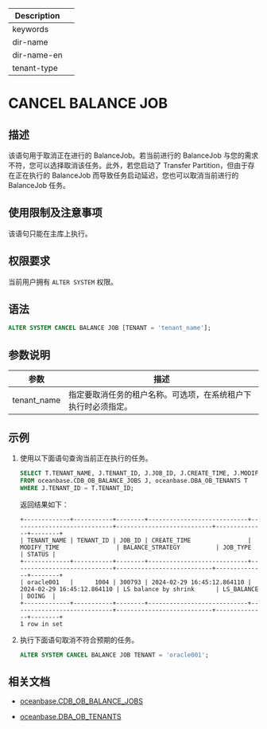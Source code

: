 | Description   |                 |
|---------------|-----------------|
| keywords      |                 |
| dir-name      |                 |
| dir-name-en   |                 |
| tenant-type   |                 |

# CANCEL BALANCE JOB

## 描述

该语句用于取消正在进行的 BalanceJob。若当前进行的 BalanceJob 与您的需求不符，您可以选择取消该任务。此外，若您启动了 Transfer Partition，但由于存在正在执行的 BalanceJob 而导致任务启动延迟，您也可以取消当前进行的 BalanceJob 任务。

## 使用限制及注意事项

该语句只能在主库上执行。

## 权限要求

当前用户拥有 `ALTER SYSTEM` 权限。

## 语法

```sql
ALTER SYSTEM CANCEL BALANCE JOB [TENANT = 'tenant_name'];
```

## 参数说明

| 参数         | 描述        |
|--------------|------------|
| tenant_name  | 指定要取消任务的租户名称。可选项，在系统租户下执行时必须指定。|

## 示例

1. 使用以下面语句查询当前正在执行的任务。

    ```sql
    SELECT T.TENANT_NAME, J.TENANT_ID, J.JOB_ID, J.CREATE_TIME, J.MODIFY_TIME, J.BALANCE_STRATEGY, J.JOB_TYPE, j.STATUS
    FROM oceanbase.CDB_OB_BALANCE_JOBS J, oceanbase.DBA_OB_TENANTS T
    WHERE J.TENANT_ID = T.TENANT_ID;
    ```

    返回结果如下：

    ```shell
    +-------------+-----------+--------+----------------------------+----------------------------+---------------------------+--------------+--------+
    | TENANT_NAME | TENANT_ID | JOB_ID | CREATE_TIME                | MODIFY_TIME                | BALANCE_STRATEGY          | JOB_TYPE     | STATUS |
    +-------------+-----------+--------+----------------------------+----------------------------+---------------------------+--------------+--------+
    | oracle001   |      1004 | 300793 | 2024-02-29 16:45:12.864110 | 2024-02-29 16:45:12.864110 | LS balance by shrink      | LS_BALANCE   | DOING  |
    +-------------+-----------+--------+----------------------------+----------------------------+---------------------------+--------------+--------+
    1 row in set
    ```

2. 执行下面语句取消不符合预期的任务。

    ```sql
    ALTER SYSTEM CANCEL BALANCE JOB TENANT = 'oracle001';
    ```

## 相关文档

* [oceanbase.CDB_OB_BALANCE_JOBS](../../../../700.system-views/300.system-view-of-sys-tenant/200.dictionary-view-of-sys-tenant/22400.cdb_ob_balance_jobs-of-sys-tenant.md)

* [oceanbase.DBA_OB_TENANTS](../../../../700.system-views/300.system-view-of-sys-tenant/200.dictionary-view-of-sys-tenant/5800.oceanbase-dba_ob_tenants-of-sys-tenant.md)
